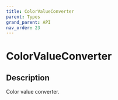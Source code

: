 ```yaml
---
title: ColorValueConverter
parent: Types
grand_parent: API
nav_order: 23
---
```

# ColorValueConverter
## Description
Color value converter.
